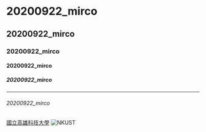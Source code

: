 # 20200922_mirco
## 20200922_mirco
###  20200922_mirco
#### 20200922_mirco
#####  20200922_mirco
---------
######  20200922_mirco

[國立高雄科技大學](https://www.nkust.edu.tw/)
![NKUST](school.jpg"活力圖檔")
